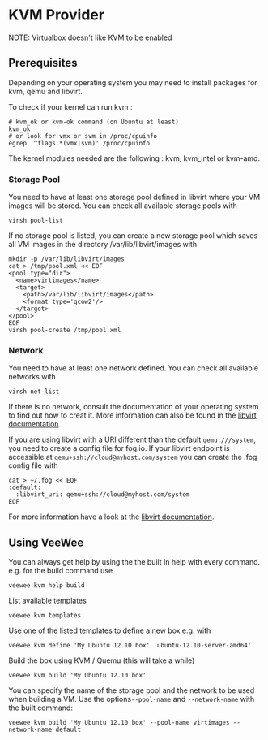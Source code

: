 # KVM Provider

NOTE: Virtualbox doesn't like KVM to be enabled

## Prerequisites

Depending on your operating system you may need to install packages for kvm,
qemu and libvirt.

To check if your kernel can run kvm :

    # kvm_ok or kvm-ok command (on Ubuntu at least)
    kvm_ok
    # or look for vmx or svm in /proc/cpuinfo
    egrep '^flags.*(vmx|svm)' /proc/cpuinfo

The kernel modules needed are the following : kvm, kvm_intel or kvm-amd.

### Storage Pool

You need to have at least one storage pool defined in libvirt where your VM
images will be stored. You can check all available storage pools with

    virsh pool-list

If no storage pool is listed, you can create a new storage pool which saves all
VM images in the directory /var/lib/libvirt/images with

    mkdir -p /var/lib/libvirt/images
    cat > /tmp/pool.xml << EOF
    <pool type="dir">
      <name>virtimages</name>
      <target>
        <path>/var/lib/libvirt/images</path>
        <format type='qcow2'/>
      </target>
    </pool>
    EOF
    virsh pool-create /tmp/pool.xml

### Network

You need to have at least one network defined. You can check all available
networks with

    virsh net-list

If there is no network, consult the documentation of your operating
system to find out how to creat it. More information can also be found in the
[libvirt documentation](http://libvirt.org/formatdomain.html#elementsNICS).

If you are using libvirt with a URI different than the default `qemu:///system`,
you need to create a config file for fog.io. If your libvirt endpoint is
accessible at `qemu+ssh://cloud@myhost.com/system` you can create the .fog config
file with

    cat > ~/.fog << EOF
    :default:
      :libvirt_uri: qemu+ssh://cloud@myhost.com/system
    EOF

For more information have a look at the
[libvirt documentation](http://libvirt.org/drvqemu.html#uris).

## Using VeeWee

You can always get help by using the the built in help with every command.
e.g. for the build command use

    veewee kvm help build

List available templates

    veewee kvm templates

Use one of the listed templates to define a new box e.g. with

    veewee kvm define 'My Ubuntu 12.10 box' 'ubuntu-12.10-server-amd64'

Build the box using KVM / Quemu (this will take a while)

    veewee kvm build 'My Ubuntu 12.10 box'

You can specify the name of the storage pool and the network to be used when
building a VM. Use the options`--pool-name` and `--network-name` with the built
command:

    veewee kvm build 'My Ubuntu 12.10 box' --pool-name virtimages --network-name default